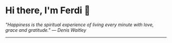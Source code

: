 <h1>Hi there, I'm Ferdi 👋</h1>

<p><em>
  "Happiness is the spiritual experience of living every minute with love, grace and gratitude." — Denis Waitley
</em></p>

---

